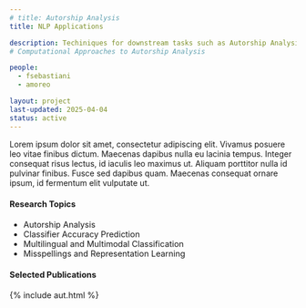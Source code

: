 ```yaml
---
# title: Autorship Analysis
title: NLP Applications

description: Techiniques for downstream tasks such as Autorship Analysis and Text Classification
# Computational Approaches to Autorship Analysis

people:
  - fsebastiani
  - amoreo

layout: project
last-updated: 2025-04-04
status: active
---
```


Lorem ipsum dolor sit amet, consectetur adipiscing elit. Vivamus posuere leo vitae finibus dictum. Maecenas dapibus nulla eu lacinia tempus. Integer consequat risus lectus, id iaculis leo maximus ut. Aliquam porttitor nulla id pulvinar finibus. Fusce sed dapibus quam. Maecenas consequat ornare ipsum, id fermentum elit vulputate ut. 

<div id="themes" style="font-size: 0.9rem;">
  <h4>Research Topics</h4>
  <ul>
    <li>Autorship Analysis</li>
    <li>Classifier Accuracy Prediction</li>
    <li>Multilingual and Multimodal Classification</li>
    <li>Misspellings and Representation Learning</li>
  </ul>
</div>
 
<div id="publications" style="font-size: 0.9rem;">
    <h4>Selected Publications</h4>
    {% include aut.html %}
</div>
